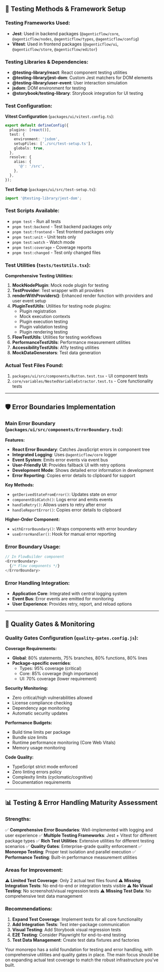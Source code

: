 
## 🧪 **Testing Methods & Framework Setup**

### **Testing Frameworks Used:**
- **Jest**: Used in backend packages (`@agenticflow/core`, `@agenticflow/nodes`, `@agenticflow/types`, `@agenticflow/config`)
- **Vitest**: Used in frontend packages (`@agenticflow/ui`, `@agenticflow/store`, `@agenticflow/editor`)

### **Testing Libraries & Dependencies:**
- **@testing-library/react**: React component testing utilities
- **@testing-library/jest-dom**: Custom Jest matchers for DOM elements
- **@testing-library/user-event**: User interaction simulation
- **jsdom**: DOM environment for testing
- **@storybook/testing-library**: Storybook integration for UI testing

### **Test Configuration:**

**Vitest Configuration** (`packages/ui/vitest.config.ts`):
```typescript
export default defineConfig({
  plugins: [react()],
  test: {
    environment: 'jsdom',
    setupFiles: ['./src/test-setup.ts'],
    globals: true,
  },
  resolve: {
    alias: {
      '@': '/src',
    },
  },
});
```

**Test Setup** (`packages/ui/src/test-setup.ts`):
```typescript
import '@testing-library/jest-dom';
```

### **Test Scripts Available:**
- `pnpm test` - Run all tests
- `pnpm test:backend` - Test backend packages only
- `pnpm test:frontend` - Test frontend packages only
- `pnpm test:unit` - Unit tests only
- `pnpm test:watch` - Watch mode
- `pnpm test:coverage` - Coverage reports
- `pnpm test:changed` - Test only changed files

### **Test Utilities (`tests/testUtils.tsx`):**

**Comprehensive Testing Utilities:**
1. **MockNodePlugin**: Mock node plugin for testing
2. **TestProvider**: Test wrapper with all providers
3. **renderWithProviders()**: Enhanced render function with providers and user event setup
4. **PluginTestUtils**: Utilities for testing node plugins:
   - Plugin registration
   - Mock execution contexts
   - Plugin execution testing
   - Plugin validation testing
   - Plugin rendering testing
5. **FlowTestUtils**: Utilities for testing workflows
6. **PerformanceTestUtils**: Performance measurement utilities
7. **AccessibilityTestUtils**: A11y testing utilities
8. **MockDataGenerators**: Test data generation

### **Actual Test Files Found:**
1. `packages/ui/src/components/Button.test.tsx` - UI component tests
2. `core/variables/NestedVariableExtractor.test.ts` - Core functionality tests

---

## 🛡️ **Error Boundaries Implementation**

### **Main Error Boundary** (`packages/ui/src/components/ErrorBoundary.tsx`):

**Features:**
- **React Error Boundary**: Catches JavaScript errors in component tree
- **Integrated Logging**: Uses `@agenticflow/core` logger
- **Event System**: Emits error events via event bus
- **User-Friendly UI**: Provides fallback UI with retry options
- **Development Mode**: Shows detailed error information in development
- **Error Reporting**: Copies error details to clipboard for support

**Key Methods:**
- `getDerivedStateFromError()`: Updates state on error
- `componentDidCatch()`: Logs error and emits events
- `handleRetry()`: Allows users to retry after error
- `handleReportError()`: Copies error details to clipboard

**Higher-Order Component:**
- `withErrorBoundary()`: Wraps components with error boundary
- `useErrorHandler()`: Hook for manual error reporting

### **Error Boundary Usage:**
```typescript
// In FlowBuilder component
<ErrorBoundary>
  {/* Flow components */}
</ErrorBoundary>
```

### **Error Handling Integration:**
- **Application Core**: Integrated with central logging system
- **Event Bus**: Error events are emitted for monitoring
- **User Experience**: Provides retry, report, and reload options

---

## 🔧 **Quality Gates & Monitoring**

### **Quality Gates Configuration** (`quality-gates.config.js`):

**Coverage Requirements:**
- **Global**: 80% statements, 75% branches, 80% functions, 80% lines
- **Package-specific overrides**: 
  - Types: 95% coverage (critical)
  - Core: 85% coverage (high importance)
  - UI: 70% coverage (lower requirement)

**Security Monitoring:**
- Zero critical/high vulnerabilities allowed
- License compliance checking
- Dependency age monitoring
- Automatic security updates

**Performance Budgets:**
- Build time limits per package
- Bundle size limits
- Runtime performance monitoring (Core Web Vitals)
- Memory usage monitoring

**Code Quality:**
- TypeScript strict mode enforced
- Zero linting errors policy
- Complexity limits (cyclomatic/cognitive)
- Documentation requirements

---

## 📊 **Testing & Error Handling Maturity Assessment**

### **Strengths:**
✅ **Comprehensive Error Boundaries**: Well-implemented with logging and user experience
✅ **Multiple Testing Frameworks**: Jest + Vitest for different package types
✅ **Rich Test Utilities**: Extensive utilities for different testing scenarios
✅ **Quality Gates**: Enterprise-grade quality enforcement
✅ **Monorepo Testing**: Proper test isolation and parallel execution
✅ **Performance Testing**: Built-in performance measurement utilities

### **Areas for Improvement:**
⚠️ **Limited Test Coverage**: Only 2 actual test files found
⚠️ **Missing Integration Tests**: No end-to-end or integration tests visible
⚠️ **No Visual Testing**: No screenshot/visual regression tests
⚠️ **Missing Test Data**: No comprehensive test data management

### **Recommendations:**
1. **Expand Test Coverage**: Implement tests for all core functionality
2. **Add Integration Tests**: Test inter-package communication
3. **Visual Testing**: Add Storybook visual regression tests
4. **E2E Testing**: Consider Playwright for end-to-end testing
5. **Test Data Management**: Create test data fixtures and factories

Your monorepo has a solid foundation for testing and error handling, with comprehensive utilities and quality gates in place. The main focus should be on expanding actual test coverage to match the robust infrastructure you've built.
